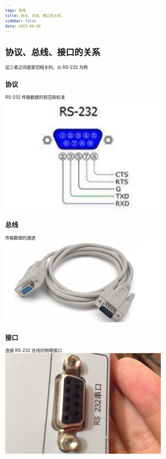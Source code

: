 ```yaml
---
tags: 思维
title: 协议、总线、接口的关系
sidebar: false
date: 2023-06-08
---
```

# 协议、总线、接口的关系


这三者之间是密切相关的，以 RS-232 为例

## 协议

RS-232 传输数据的规范和标准
![|275](assets/20230608111533974.png)

## 总线

传输数据的通道
![|275](assets/20230608111316889.png)

## 接口

连接 RS-232 总线的物理接口
![|275](assets/20230608111452915.png)
